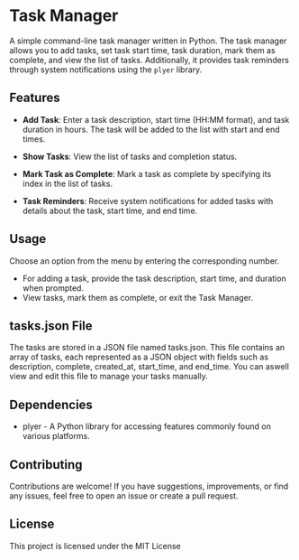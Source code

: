 # Task Manager

A simple command-line task manager written in Python. The task manager allows you to add tasks, set task start time, task duration, mark them as complete, and view the list of tasks. Additionally, it provides task reminders through system notifications using the `plyer` library.

## Features

- **Add Task**: Enter a task description, start time (HH:MM format), and task duration in hours. The task will be added to the list with start and end times.

- **Show Tasks**: View the list of tasks and completion status.

- **Mark Task as Complete**: Mark a task as complete by specifying its index in the list of tasks.

- **Task Reminders**: Receive system notifications for added tasks with details about the task, start time, and end time.


## Usage

Choose an option from the menu by entering the corresponding number.
- For adding a task, provide the task description, start time, and duration when prompted.
- View tasks, mark them as complete, or exit the Task Manager.
  
## tasks.json File
The tasks are stored in a JSON file named tasks.json. This file contains an array of tasks, each represented as a JSON object with fields such as description, complete, created_at, start_time, and end_time. You can aswell view and edit this file to manage your tasks manually.

## Dependencies
- plyer - A Python library for accessing features commonly found on various platforms.
  
## Contributing
Contributions are welcome! If you have suggestions, improvements, or find any issues, feel free to open an issue or create a pull request.

## License
This project is licensed under the MIT License
